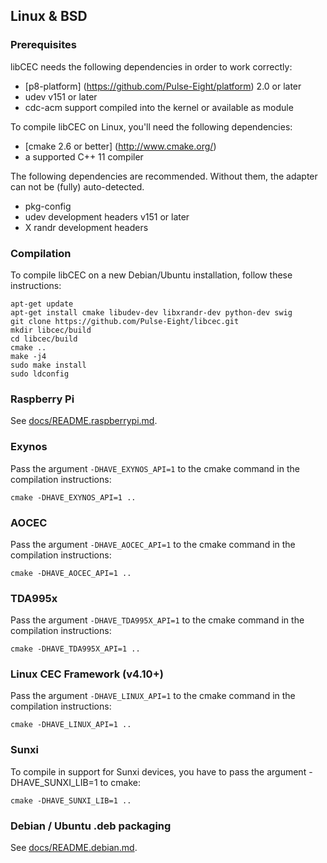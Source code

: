 ## Linux & BSD

### Prerequisites
libCEC needs the following dependencies in order to work correctly:
* [p8-platform] (https://github.com/Pulse-Eight/platform) 2.0 or later
* udev v151 or later
* cdc-acm support compiled into the kernel or available as module

To compile libCEC on Linux, you'll need the following dependencies:
* [cmake 2.6 or better] (http://www.cmake.org/)
* a supported C++ 11 compiler

The following dependencies are recommended. Without them, the adapter can not
be (fully) auto-detected.
* pkg-config
* udev development headers v151 or later
* X randr development headers

### Compilation
To compile libCEC on a new Debian/Ubuntu installation, follow these instructions:
```
apt-get update
apt-get install cmake libudev-dev libxrandr-dev python-dev swig
git clone https://github.com/Pulse-Eight/libcec.git
mkdir libcec/build
cd libcec/build
cmake ..
make -j4
sudo make install
sudo ldconfig
```

### Raspberry Pi
See [docs/README.raspberrypi.md](README.raspberrypi.md).

### Exynos
Pass the argument `-DHAVE_EXYNOS_API=1` to the cmake command in the compilation instructions:
```
cmake -DHAVE_EXYNOS_API=1 ..
```

### AOCEC
Pass the argument `-DHAVE_AOCEC_API=1` to the cmake command in the compilation instructions:
```
cmake -DHAVE_AOCEC_API=1 ..
```

### TDA995x
Pass the argument `-DHAVE_TDA995X_API=1` to the cmake command in the compilation instructions:
```
cmake -DHAVE_TDA995X_API=1 ..
```

### Linux CEC Framework (v4.10+)
Pass the argument `-DHAVE_LINUX_API=1` to the cmake command in the compilation instructions:
```
cmake -DHAVE_LINUX_API=1 ..
```

### Sunxi
To compile in support for Sunxi devices, you have to pass the argument -DHAVE_SUNXI_LIB=1 to cmake:
```
cmake -DHAVE_SUNXI_LIB=1 ..
```

### Debian / Ubuntu .deb packaging
See [docs/README.debian.md](README.debian.md).
